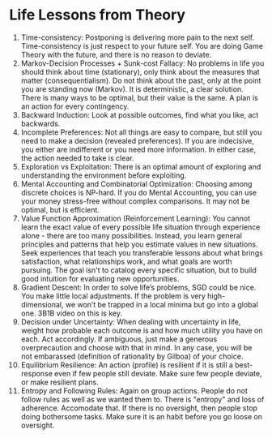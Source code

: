 # Life Lessons from Theory

1. Time-consistency: Postponing is delivering more pain to the next self. Time-consistency is just respect to your future self. You are doing Game Theory with the future, and there is no reason to deviate.
2. Markov-Decision Processes + Sunk-cost Fallacy: No problems in life you should think about time (stationary), only think about the measures that matter (consequentialism). Do not think about the past, only at the point you are standing now (Markov). It is deterministic, a clear solution. There is many ways to be optimal, but their value is the same. A plan is an action for every contingency.
3. Backward Induction: Look at possible outcomes, find what you like, act backwards.
4. Incomplete Preferences: Not all things are easy to compare, but still you need to make a decision (revealed preferences). If you are indecisive, you either are indifferent or you need more information. In either case, the action needed to take is clear.
5. Exploration vs Exploitation: There is an optimal amount of exploring and understanding the environment before exploiting.
6. Mental Accounting and Combinatorial Optimization: Choosing among discrete choices is NP-hard. If you do Mental Accounting, you can use your money stress-free without complex comparisons. It may not be optimal, but is efficient. 
7. Value Function Approximation (Reinforcement Learning): You cannot learn the exact value of every possible life situation through experience alone - there are too many possibilities. Instead, you learn general principles and patterns that help you estimate values in new situations. Seek experiences that teach you transferable lessons about what brings satisfaction, what relationships work, and what goals are worth pursuing. The goal isn't to catalog every specific situation, but to build good intuition for evaluating new opportunities.
8. Gradient Descent: In order to solve life’s problems, SGD could be nice. You make little local adjustments. If the problem is very high-dimensional, we won’t be trapped in a local minima but go into a global one. 3B1B video on this is key.
9. Decision under Uncertainty: When dealing with uncertainty in life, weight how probable each outcome is and how much utility you have on each. Act accordingly. If ambiguous, just make a generous overprecaution and choose with that in mind. In any case, you will be not embarassed (definition of rationality by Gilboa) of your choice.
10. Equilibrium Resilience: An action (profile) is resilient if it is still a best-response even if few people still deviate. Make sure few people deviate, or make resilient plans.
11. Entropy and Following Rules: Again on group actions. People do not follow rules as well as we wanted them to. There is "entropy" and loss of adherence. Accomodate that. If there is no oversight, then people stop doing bothersome tasks. Make sure it is an habit before you go loose on oversight.
